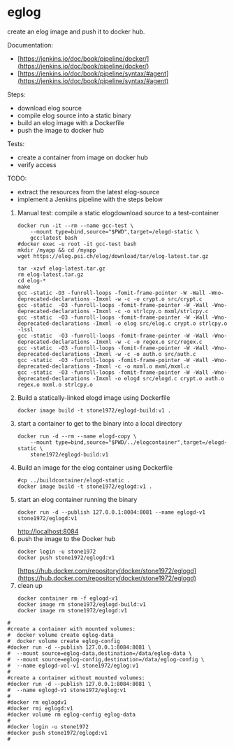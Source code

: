 # eglog
create an elog image and push it to docker hub.

Documentation:
- [https://jenkins.io/doc/book/pipeline/docker/](https://jenkins.io/doc/book/pipeline/docker/)
- [https://jenkins.io/doc/book/pipeline/syntax/#agent](https://jenkins.io/doc/book/pipeline/syntax/#agent)



Steps:
- download elog source
- compile elog source into a static binary
- build an elog image with a Dockerfile
- push the image to docker hub

Tests:
- create a container from image on docker hub
- verify access

TODO:
- extract the resources from the latest elog-source
- implement a Jenkins pipeline with the steps below

1. Manual test: compile a static elogdownload source to a test-container
    ```
    docker run -it --rm --name gcc-test \
        --mount type=bind,source="$PWD",target=/elogd-static \
        gcc:latest bash
    #docker exec -u root -it gcc-test bash
    mkdir /myapp && cd /myapp
    wget https://elog.psi.ch/elog/download/tar/elog-latest.tar.gz
    ```
    ```
    tar -xzvf elog-latest.tar.gz
    rm elog-latest.tar.gz
    cd elog-*
    make
    gcc -static -O3 -funroll-loops -fomit-frame-pointer -W -Wall -Wno-deprecated-declarations -Imxml -w -c -o crypt.o src/crypt.c
    gcc -static  -O3 -funroll-loops -fomit-frame-pointer -W -Wall -Wno-deprecated-declarations -Imxml -c -o strlcpy.o mxml/strlcpy.c
    gcc -static  -O3 -funroll-loops -fomit-frame-pointer -W -Wall -Wno-deprecated-declarations -Imxml -o elog src/elog.c crypt.o strlcpy.o -lssl
    gcc -static  -O3 -funroll-loops -fomit-frame-pointer -W -Wall -Wno-deprecated-declarations -Imxml -w -c -o regex.o src/regex.c
    gcc -static  -O3 -funroll-loops -fomit-frame-pointer -W -Wall -Wno-deprecated-declarations -Imxml -w -c -o auth.o src/auth.c
    gcc -static  -O3 -funroll-loops -fomit-frame-pointer -W -Wall -Wno-deprecated-declarations -Imxml -c -o mxml.o mxml/mxml.c
    gcc -static  -O3 -funroll-loops -fomit-frame-pointer -W -Wall -Wno-deprecated-declarations -Imxml -o elogd src/elogd.c crypt.o auth.o regex.o mxml.o strlcpy.o
    ```
2. Build a statically-linked elogd image using Dockerfile
    ```
    docker image build -t stone1972/eglogd-build:v1 .
    ```
3. start a container to get to the binary into a local directory
    ```
    docker run -d --rm --name elogd-copy \
        --mount type=bind,source="$PWD/../elogcontainer",target=/elogd-static \
        stone1972/eglogd-build:v1 
    ```
4. Build an image for the elog container using Dockerfile
    ```
    #cp ../buildcontainer/elogd-static .
    docker image build -t stone1972/eglogd:v1 .
    ```
5. start an elog container running the binary
    ```
    docker run -d --publish 127.0.0.1:8084:8081 --name eglogd-v1 stone1972/eglogd:v1
    ```
    [http://localhost:8084](http://localhost:8084)
6. push the image to the Docker hub
    ```
    docker login -u stone1972
    docker push stone1972/eglogd:v1
    ```
    [https://hub.docker.com/repository/docker/stone1972/eglogd](https://hub.docker.com/repository/docker/stone1972/eglogd)
7. clean up
    ```
    docker container rm -f eglogd-v1
    docker image rm stone1972/eglogd-build:v1
    docker image rm stone1972/eglogd:v1
    ```

```
#
#create a container with mounted volumes:
#  docker volume create eglog-data
#  docker volume create eglog-config
#docker run -d --publish 127.0.0.1:8084:8081 \
#  --mount source=eglog-data,destination=/data/eglog-data \
#  --mount source=eglog-config,destination=/data/eglog-config \
#  --name eglogd-vol-v1 stone1972/eglog:v1
#
#create a container without mounted volumes:
#docker run -d --publish 127.0.0.1:8084:8081 \
#  --name eglogd-v1 stone1972/eglog:v1
#
#docker rm eglogdv1
#docker rmi eglogd:v1
#docker volume rm eglog-config eglog-data
#
#docker login -u stone1972
#docker push stone1972/eglogd:v1
#
```
